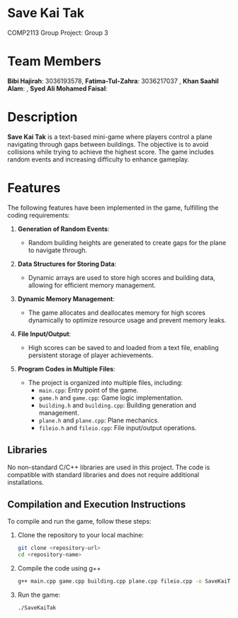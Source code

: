 # Save Kai Tak
COMP2113 Group Project: Group 3

# Team Members
**Bibi Hajirah**: 3036193578,
**Fatima-Tul-Zahra**: 3036217037 ,
**Khan Saahil Alam**: ,
**Syed Ali Mohamed Faisal**:

# Description
**Save Kai Tak** is a text-based mini-game where players control a plane navigating through gaps between buildings. The objective is to avoid collisions while trying to achieve the highest score. The game includes random events and increasing difficulty to enhance gameplay.

# Features
The following features have been implemented in the game, fulfilling the coding requirements:

1. **Generation of Random Events**: 
   - Random building heights are generated to create gaps for the plane to navigate through.

2. **Data Structures for Storing Data**: 
   - Dynamic arrays are used to store high scores and building data, allowing for efficient memory management.

3. **Dynamic Memory Management**: 
   - The game allocates and deallocates memory for high scores dynamically to optimize resource usage and prevent memory leaks.

4. **File Input/Output**: 
   - High scores can be saved to and loaded from a text file, enabling persistent storage of player achievements.

5. **Program Codes in Multiple Files**: 
   - The project is organized into multiple files, including:
     - `main.cpp`: Entry point of the game.
     - `game.h` and `game.cpp`: Game logic implementation.
     - `building.h` and `building.cpp`: Building generation and management.
     - `plane.h` and `plane.cpp`: Plane mechanics.
     - `fileio.h` and `fileio.cpp`: File input/output operations.

## Libraries
No non-standard C/C++ libraries are used in this project. The code is compatible with standard libraries and does not require additional installations.

## Compilation and Execution Instructions
To compile and run the game, follow these steps:

1. Clone the repository to your local machine:
   ```bash
   git clone <repository-url>
   cd <repository-name>

2. Compile the code using g++
   ```bash
   g++ main.cpp game.cpp building.cpp plane.cpp fileio.cpp -o SaveKaiTak

4. Run the game:
   ```bash
   ./SaveKaiTak
